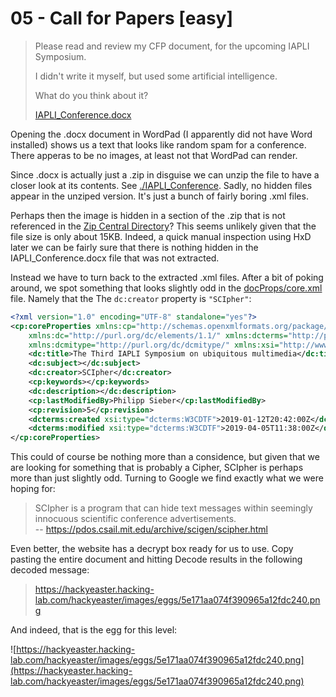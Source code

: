# 05 - Call for Papers [easy]

> Please read and review my CFP document, for the upcoming IAPLI Symposium.
> 
> I didn't write it myself, but used some artificial intelligence.
> 
> What do you think about it?
> 
> [IAPLI_Conference.docx](IAPLI_Conference.docx)

Opening the .docx document in WordPad (I apparently did not have Word
installed) shows us a text that looks like random spam for a conference.
There apperas to be no images, at least not that WordPad can render.

Since .docx is actually just a .zip in disguise we can unzip the file to
have a closer look at its contents. See [./IAPLI_Conference](./IAPLI_Conference).
Sadly, no hidden files appear in the unziped version. It's just a bunch of
fairly boring .xml files.

Perhaps then the image is hidden in a section of the .zip that is not
referenced in the [Zip Central Directory](https://en.wikipedia.org/wiki/Zip_(file_format)#Structure)?
This seems unlikely given that the file size is only about 15KB. Indeed,
a quick manual inspection using HxD later we can be fairly sure that there
is nothing hidden in the IAPLI_Conference.docx file that was not extracted.

Instead we have to turn back to the extracted .xml files. After a bit of
poking around, we spot something that looks slightly odd in the 
[docProps/core.xml](./IAPLI_Conference/docProps/core.xml) file.
Namely that the The `dc:creator` property is `"SCIpher"`:

```xml
<?xml version="1.0" encoding="UTF-8" standalone="yes"?>
<cp:coreProperties xmlns:cp="http://schemas.openxmlformats.org/package/2006/metadata/core-properties"
    xmlns:dc="http://purl.org/dc/elements/1.1/" xmlns:dcterms="http://purl.org/dc/terms/"
    xmlns:dcmitype="http://purl.org/dc/dcmitype/" xmlns:xsi="http://www.w3.org/2001/XMLSchema-instance">
    <dc:title>The Third IAPLI Symposium on ubiquitous multimedia</dc:title>
    <dc:subject></dc:subject>
    <dc:creator>SCIpher</dc:creator>
    <cp:keywords></cp:keywords>
    <dc:description></dc:description>
    <cp:lastModifiedBy>Philipp Sieber</cp:lastModifiedBy>
    <cp:revision>5</cp:revision>
    <dcterms:created xsi:type="dcterms:W3CDTF">2019-01-12T20:42:00Z</dcterms:created>
    <dcterms:modified xsi:type="dcterms:W3CDTF">2019-04-05T11:38:00Z</dcterms:modified>
</cp:coreProperties>
```

This could of course be nothing more than a considence, but given that we are
looking for something that is probably a Cipher, SCIpher is perhaps more than
just slightly odd. Turning to Google we find exactly what we were hoping for:

> SCIpher is a program that can hide text messages within seemingly innocuous scientific conference advertisements.  
-- https://pdos.csail.mit.edu/archive/scigen/scipher.html


Even better, the website has a decrypt box ready for us to use. Copy pasting
the entire document and hitting Decode results in the following decoded
message:

> https://hackyeaster.hacking-lab.com/hackyeaster/images/eggs/5e171aa074f390965a12fdc240.png

And indeed, that is the egg for this level:

![https://hackyeaster.hacking-lab.com/hackyeaster/images/eggs/5e171aa074f390965a12fdc240.png](https://hackyeaster.hacking-lab.com/hackyeaster/images/eggs/5e171aa074f390965a12fdc240.png)
